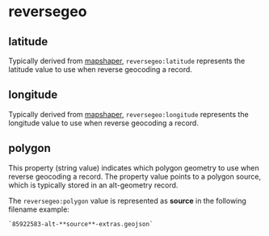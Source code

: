 # reversegeo

## latitude

Typically derived from [mapshaper](https://www.mapshaper.org/), `reversegeo:latitude` represents the latitude value to use when reverse geocoding a record.

## longitude

Typically derived from [mapshaper](https://www.mapshaper.org/), `reversegeo:longitude` represents the longitude value to use when reverse geocoding a record.

## polygon

This property (string value) indicates which polygon geometry to use when reverse geocoding a record.
The property value points to a polygon source, which is typically stored in an alt-geometry record. 

The `reversegeo:polygon` value is represented as **source** in the following filename example:

	`85922583-alt-**source**-extras.geojson`